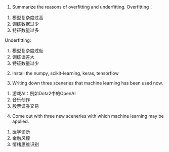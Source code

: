 1. Summarize the reasons of overfitting and underfitting. 
  Overfitting：
  1) 模型复杂度过高
  2) 训练数据过少
  3) 特征数量过多
  
  Underfitting:
  1) 模型复杂度过低
  2) 训练误差大
  3) 特征数量过少

2. Install the numpy, scikit-learning, keras, tensorflow

3. Writing down three sceneries that machine learning has been used now.
  1) 游戏AI：例如Dota2中的OpenAI
  2) 音乐创作
  3) 股票证券交易
  
4. Come out with three new sceneries with which machine learning may be applied.
  1) 医学诊断
  2) 金融风控
  3) 情绪思维识别

